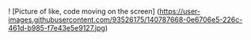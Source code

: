 ! [Picture of like, code moving on the screen] (https://user-images.githubusercontent.com/93526175/140787668-0e6706e5-226c-461d-b985-f7e43e5e9127.jpg)

